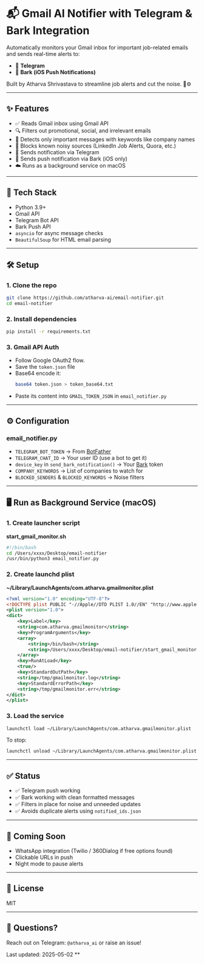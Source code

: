 # 📬 Gmail AI Notifier with Telegram & Bark Integration

Automatically monitors your Gmail inbox for important job-related emails and sends real-time alerts to:
- 📱 **Telegram**
- 📳 **Bark (iOS Push Notifications)**

Built by Atharva Shrivastava to streamline job alerts and cut the noise. 🧠⚙️

---

## ✨ Features
- ✅ Reads Gmail inbox using Gmail API
- 🔍 Filters out promotional, social, and irrelevant emails
- 🧠 Detects only important messages with keywords like company names
- 🛑 Blocks known noisy sources (LinkedIn Job Alerts, Quora, etc.)
- 📩 Sends notification via Telegram
- 📱 Sends push notification via Bark (iOS only)
- ☁️ Runs as a background service on macOS

---

## 🔧 Tech Stack
- Python 3.9+
- Gmail API
- Telegram Bot API
- Bark Push API
- `asyncio` for async message checks
- `BeautifulSoup` for HTML email parsing

---

## 🛠 Setup

### 1. Clone the repo
```bash
git clone https://github.com/atharva-ai/email-notifier.git
cd email-notifier
```

### 2. Install dependencies
```bash
pip install -r requirements.txt
```

### 3. Gmail API Auth
- Follow Google OAuth2 flow.
- Save the `token.json` file
- Base64 encode it:
  ```bash
  base64 token.json > token_base64.txt
  ```
- Paste its content into `GMAIL_TOKEN_JSON` in `email_notifier.py`

---

## ⚙️ Configuration

### email_notifier.py
- `TELEGRAM_BOT_TOKEN` → From [BotFather](https://t.me/botfather)
- `TELEGRAM_CHAT_ID` → Your user ID (use a bot to get it)
- `device_key` in `send_bark_notification()` → Your [Bark](https://day.app/) token
- `COMPANY_KEYWORDS` → List of companies to watch for
- `BLOCKED_SENDERS` & `BLOCKED_KEYWORDS` → Noise filters

---

## 🖥️ Run as Background Service (macOS)

### 1. Create launcher script
**start_gmail_monitor.sh**
```bash
#!/bin/bash
cd /Users/xxxx/Desktop/email-notifier
/usr/bin/python3 email_notifier.py
```

### 2. Create launchd plist
**~/Library/LaunchAgents/com.atharva.gmailmonitor.plist**
```xml
<?xml version="1.0" encoding="UTF-8"?>
<!DOCTYPE plist PUBLIC "-//Apple//DTD PLIST 1.0//EN" "http://www.apple.com/DTDs/PropertyList-1.0.dtd">
<plist version="1.0">
<dict>
    <key>Label</key>
    <string>com.atharva.gmailmonitor</string>
    <key>ProgramArguments</key>
    <array>
        <string>/bin/bash</string>
        <string>/Users/xxxx/Desktop/email-notifier/start_gmail_monitor.sh</string>
    </array>
    <key>RunAtLoad</key>
    <true/>
    <key>StandardOutPath</key>
    <string>/tmp/gmailmonitor.log</string>
    <key>StandardErrorPath</key>
    <string>/tmp/gmailmonitor.err</string>
</dict>
</plist>
```

### 3. Load the service
```bash
launchctl load ~/Library/LaunchAgents/com.atharva.gmailmonitor.plist
```

To stop:
```bash
launchctl unload ~/Library/LaunchAgents/com.atharva.gmailmonitor.plist
```

---

## ✅ Status
- ✅ Telegram push working
- ✅ Bark working with clean formatted messages
- ✅ Filters in place for noise and unneeded updates
- ✅ Avoids duplicate alerts using `notified_ids.json`

---

## 🧠 Coming Soon
- WhatsApp integration (Twilio / 360Dialog if free options found)
- Clickable URLs in push
- Night mode to pause alerts

---

## 🪪 License
MIT

---

## 💬 Questions?
Reach out on Telegram: `@atharva_ai` or raise an issue!


















Last updated: 2025-05-02 **